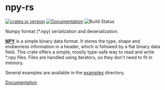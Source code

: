 
# npy-rs
[![crates.io version](https://img.shields.io/crates/v/npy.svg)](https://crates.io/crates/npy)
[![Documentation](https://docs.rs/npy/badge.svg)](https://docs.rs/npy/)
![Build Status](https://travis-ci.org/potocpav/npy-rs.svg?branch=master)

Numpy format (*.npy) serialization and deserialization.

<!-- [![Build Status](xxx)](xxx) -->


[**NPY**](https://docs.scipy.org/doc/numpy-dev/neps/npy-format.html) is a simple binary data format.
It stores the type, shape and endianness information in a header,
which is followed by a flat binary data field. This crate offers a simple, mostly type-safe way to
read and write *.npy files. Files are handled using iterators, so they don't need to fit in memory.

Several examples are available in the [examples](examples) directory.

[Documentation](https://docs.rs/npy/)
